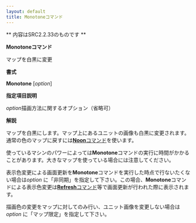 ```yaml
---
layout: default
title: Monotoneコマンド
---
```

** 内容はSRC2.2.33のものです **

**Monotoneコマンド**

マップを白黒に変更

**書式**

**Monotone** [*option*]

**指定項目説明**

*option*描画方法に関するオプション（省略可）

**解説**

マップを白黒にします。マップ上にあるユニットの画像も白黒に変更されます。通常の色のマップに戻すには[**Noon**コマンド](Noonコマンド.md)を使います。

使っているマシンのパワーによっては**Monotone**コマンドの実行に時間がかかることがあります。大きなマップを使っている場合には注意してください。

表示色変更による画面更新を**Monotone**コマンドを実行した時点で行ないたくない場合は*option* に「非同期」を指定して下さい。この場合、**Monotone**コマンドによる表示色変更は[**Refresh**コマンド](Refreshコマンド.md)等で画面更新が行われた際に表示されます。

描画色の変更をマップに対してのみ行い、ユニット画像を変更しない場合は*option* に「マップ限定」を指定して下さい。
